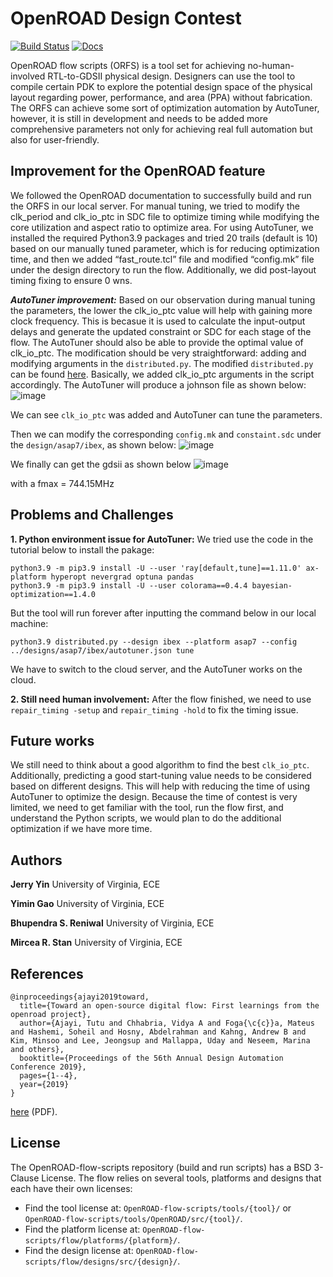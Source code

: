 # OpenROAD Design Contest

[![Build Status](https://jenkins.openroad.tools/buildStatus/icon?job=OpenROAD-flow-scripts-Public%2Fpublic_tests_all%2Fmaster)](https://jenkins.openroad.tools/view/Public/job/OpenROAD-flow-scripts-Public/job/public_tests_all/job/master/)
[![Docs](https://readthedocs.org/projects/openroad-flow-scripts/badge/?version=latest)](https://openroad-flow-scripts.readthedocs.io/en/latest/?badge=latest)

OpenROAD flow scripts (ORFS) is a tool set for achieving no-human-involved RTL-to-GDSII physical design. Designers can use the tool to compile certain PDK to explore the potential design space of the physical layout regarding power, performance, and area (PPA) without fabrication. The ORFS can achieve some sort of optimization automation by AutoTuner, however, it is still in development and needs to be added more comprehensive parameters not only for achieving real full automation but also for user-friendly.


## Improvement for the OpenROAD feature

We followed the OpenROAD documentation to successfully build and run the ORFS in our local server. For manual tuning, we tried to modify the clk\_period and clk\_io\_ptc in SDC file to optimize timing while modifying the core utilization and aspect ratio to optimize area. For using AutoTuner, we installed the required Python3.9 packages and tried 20 trails (default is 10) based on our manually tuned parameter, which is for reducing optimization time, and then we added “fast\_route.tcl” file and modified “config.mk” file under the design directory to run the flow. Additionally, we did post-layout timing fixing to ensure 0 wns.

***AutoTuner improvement:*** Based on our observation during manual tuning the parameters, the lower the clk\_io\_ptc value will help with gaining more clock frequency. This is becasue it is used to calculate the input-output delays and generate the updated constraint or SDC for each stage of the flow. The AutoTuner should also be able to provide the optimal value of clk\_io\_ptc. The modification should be very straightforward: adding and modifying arguments in the `distributed.py`. The modified `distributed.py` can be found [here](). Basically, we added clk\_io\_ptc arguments in the script accordingly. The AutoTuner will produce a johnson file as shown below:
![image](https://user-images.githubusercontent.com/114622772/228409378-3055c8db-f931-437d-9ab6-83ac2ccb7130.png)

We can see `clk_io_ptc` was added and AutoTuner can tune the parameters.

Then we can modify the corresponding `config.mk` and `constaint.sdc` under the `design/asap7/ibex`, as shown below:
![image](https://user-images.githubusercontent.com/114622772/228409692-ec472062-0010-4b88-98a4-d23f11b613d7.png)

We finally can get the gdsii as shown below
![image](https://user-images.githubusercontent.com/114622772/228410160-832d5ded-aadf-4ebd-b937-ad276bcfc12f.png)

with a fmax = 744.15MHz


## Problems and Challenges

**1. Python environment issue for AutoTuner:** We tried use the code in the tutorial below to install the pakage:
```
python3.9 -m pip3.9 install -U --user 'ray[default,tune]==1.11.0' ax-platform hyperopt nevergrad optuna pandas
python3.9 -m pip3.9 install -U --user colorama==0.4.4 bayesian-optimization==1.4.0
```
But the tool will run forever after inputting the command below in our local machine:
```
python3.9 distributed.py --design ibex --platform asap7 --config ../designs/asap7/ibex/autotuner.json tune
```
We have to switch to the cloud server, and the AutoTuner works on the cloud.

**2. Still need human involvement:** After the flow finished, we need to use `repair_timing -setup` and `repair_timing -hold` to fix the timing issue.

## Future works
We still need to think about a good algorithm to find the best `clk_io_ptc`. Additionally, predicting a good start-tuning value needs to be considered based on different designs. This will help with reducing the time of using AutoTuner to optimize the design. Because the time of contest is very limited, we need to get familiar with the tool, run the flow first, and understand the Python scripts, we would plan to do the additional optimization if we have more time.

## Authors

**Jerry Yin**  University of Virginia, ECE

**Yimin Gao**  University of Virginia, ECE

**Bhupendra S. Reniwal**  University of Virginia, ECE

**Mircea R. Stan**  University of Virginia, ECE


## References

```
@inproceedings{ajayi2019toward,
  title={Toward an open-source digital flow: First learnings from the openroad project},
  author={Ajayi, Tutu and Chhabria, Vidya A and Foga{\c{c}}a, Mateus and Hashemi, Soheil and Hosny, Abdelrahman and Kahng, Andrew B and Kim, Minsoo and Lee, Jeongsup and Mallappa, Uday and Neseem, Marina and others},
  booktitle={Proceedings of the 56th Annual Design Automation Conference 2019},
  pages={1--4},
  year={2019}
}
```

[here](https://vlsicad.ucsd.edu/Publications/Conferences/371/c371.pdf) (PDF).


## License

The OpenROAD-flow-scripts repository (build and run scripts) has a BSD 3-Clause License.
The flow relies on several tools, platforms and designs that each have their own licenses:

- Find the tool license at: `OpenROAD-flow-scripts/tools/{tool}/` or `OpenROAD-flow-scripts/tools/OpenROAD/src/{tool}/`.
- Find the platform license at: `OpenROAD-flow-scripts/flow/platforms/{platform}/`.
- Find the design license at: `OpenROAD-flow-scripts/flow/designs/src/{design}/`.
